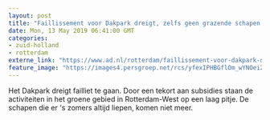 ```yaml
---
layout: post
title: "Faillissement voor Dakpark dreigt, zelfs geen grazende schapen meer"
date: Mon, 13 May 2019 06:41:00 GMT
categories: 
- zuid-holland 
- rotterdam 
externe_link: "https://www.ad.nl/rotterdam/faillissement-voor-dakpark-dreigt-zelfs-geen-grazende-schapen-meer~a339847b/"
feature_image: "https://images4.persgroep.net/rcs/yfexIPHBGflOm_wYNOei2s9ox1Q/diocontent/147719064/_fitwidth/400/?appId=21791a8992982cd8da851550a453bd7f&quality=0.7"
---
```


Het Dakpark dreigt failliet te gaan. Door een tekort aan subsidies staan de activiteiten in het groene gebied in Rotterdam-West op een laag pitje. De schapen die er 's zomers altijd liepen, komen niet meer.
